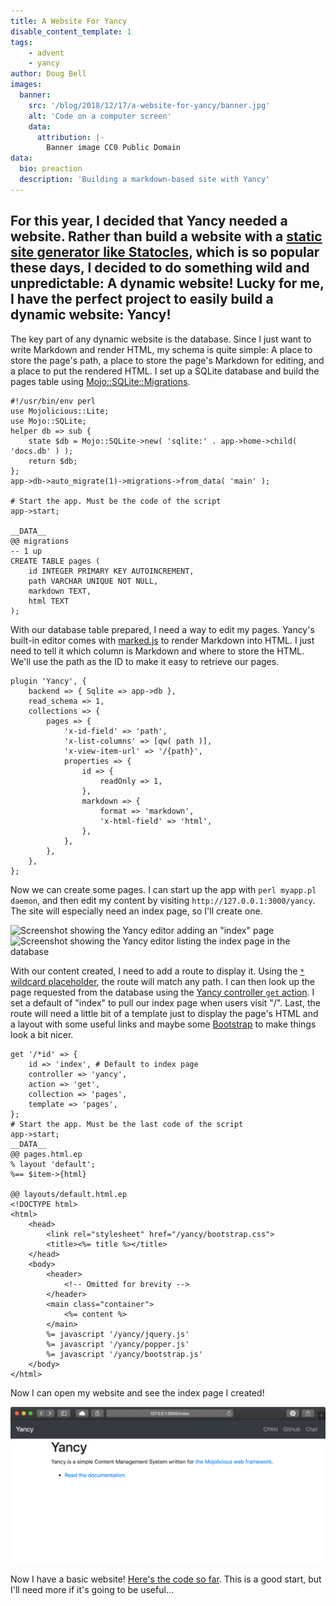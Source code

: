 ```yaml
---
title: A Website For Yancy
disable_content_template: 1
tags:
    - advent
    - yancy
author: Doug Bell
images:
  banner:
    src: '/blog/2018/12/17/a-website-for-yancy/banner.jpg'
    alt: 'Code on a computer screen'
    data:
      attribution: |-
        Banner image CC0 Public Domain
data:
  bio: preaction
  description: 'Building a markdown-based site with Yancy'
---
```


For this year, I decided that Yancy needed a website. Rather than build
a website with a [static site generator like
Statocles](http://preaction.me/statocles), which is so popular these
days, I decided to do something wild and unpredictable: A dynamic
website! Lucky for me, I have the perfect project to easily build
a dynamic website: Yancy!
---

The key part of any dynamic website is the database. Since I just want
to write Markdown and render HTML, my schema is quite simple: A place to
store the page's path, a place to store the page's Markdown for editing,
and a place to put the rendered HTML. I set up a SQLite database and
build the pages table using
[Mojo::SQLite::Migrations](https://metacpan.org/pod/Mojo::SQLite::Migrations).

    #!/usr/bin/env perl
    use Mojolicious::Lite;
    use Mojo::SQLite;
    helper db => sub {
        state $db = Mojo::SQLite->new( 'sqlite:' . app->home->child( 'docs.db' ) );
        return $db;
    };
    app->db->auto_migrate(1)->migrations->from_data( 'main' );

    # Start the app. Must be the code of the script
    app->start;

    __DATA__
    @@ migrations
    -- 1 up
    CREATE TABLE pages (
        id INTEGER PRIMARY KEY AUTOINCREMENT,
        path VARCHAR UNIQUE NOT NULL,
        markdown TEXT,
        html TEXT
    );

With our database table prepared, I need a way to edit my pages. Yancy's
built-in editor comes with [marked.js](https://marked.js.org/) to render
Markdown into HTML. I just need to tell it which column is Markdown and
where to store the HTML. We'll use the path as the ID to make it easy to
retrieve our pages.

    plugin 'Yancy', {
        backend => { Sqlite => app->db },
        read_schema => 1,
        collections => {
            pages => {
                'x-id-field' => 'path',
                'x-list-columns' => [qw( path )],
                'x-view-item-url' => '/{path}',
                properties => {
                    id => {
                        readOnly => 1,
                    },
                    markdown => {
                        format => 'markdown',
                        'x-html-field' => 'html',
                    },
                },
            },
        },
    };

Now we can create some pages. I can start up the app with `perl myapp.pl
daemon`, and then edit my content by visiting
`http://127.0.0.1:3000/yancy`. The site will especially need an index
page, so I'll create one.

![Screenshot showing the Yancy editor adding an "index"
page](edit-index.png)
![Screenshot showing the Yancy editor listing the index page in the
database](list-index.png)

With our content created, I need to add a route to display it. Using the
[`*` wildcard
placeholder](https://mojolicious.org/perldoc/Mojolicious/Guides/Routing#Wildcard-placeholders),
the route will match any path. I can then look up the page requested
from the database using the [Yancy controller `get`
action](https://metacpan.org/pod/Yancy::Controller::Yancy/get). I set
a default of "index" to pull our index page when users visit "/". Last,
the route will need a little bit of a template just to display the
page's HTML and a layout with some useful links and maybe some
[Bootstrap](http://getbootstrap.com) to make things look a bit nicer.

    get '/*id' => {
        id => 'index', # Default to index page
        controller => 'yancy',
        action => 'get',
        collection => 'pages',
        template => 'pages',
    };
    # Start the app. Must be the last code of the script
    app->start;
    __DATA__
    @@ pages.html.ep
    % layout 'default';
    %== $item->{html}

    @@ layouts/default.html.ep
    <!DOCTYPE html>
    <html>
        <head>
            <link rel="stylesheet" href="/yancy/bootstrap.css">
            <title><%= title %></title>
        </head>
        <body>
            <header>
                <!-- Omitted for brevity -->
            </header>
            <main class="container">
                <%= content %>
            </main>
            %= javascript '/yancy/jquery.js'
            %= javascript '/yancy/popper.js'
            %= javascript '/yancy/bootstrap.js'
        </body>
    </html>

Now I can open my website and see the index page I created!

![Screenshot showing the index page for the site](view-index.png)

Now I have a basic website! [Here's the code so far](myapp.pl). This is
a good start, but I'll need more if it's going to be useful...
